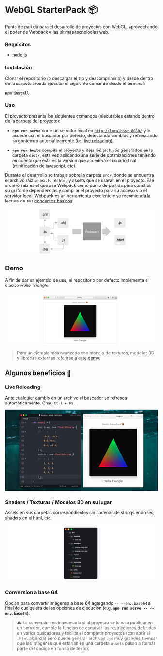 # WebGL StarterPack 📦

Punto de partida para el desarrollo de proyectos con WebGL, aprovechando el poder de [Webpack](https://webpack.js.org) y las ultimas tecnologías web.

### Requisitos
- [node.js](https://nodejs.org/en/)

### Instalación

Clonar el repositorio (o descargar el zip y descomprimirlo) y desde dentro de la carpeta creada ejecutar el siguiente comando desde el terminal:

   __`npm install`__

### Uso

El proyecto presenta los siguientes comandos (ejecutables estando dentro de la carpeta del proyecto):

- __`npm run serve`__ corre un servidor local en [`http://localhost:8080/`](http://localhost:8080/) y lo accede con el buscador por defecto, detectando cambios y refrescando su contenido automáticamente (i.e. [live reloading](#live-reloading)).

- __`npm run build`__ compila el proyecto y deja los archivos generados en la carpeta `dist/`, esta vez aplicando una serie de optimizaciones teniendo en cuenta que ésta es la version que accederá el usuario final (minificación de javascript, etc).

Durante el desarrollo se trabaja sobre la carpeta `src/`, donde se encuentra el archivo raíz `index.ts`, el `html` y assets que se usaran en el proyecto. Ese archivo raíz es el que usa Webpack como punto de partida para construir su grafo de dependencias y compilar el proyecto para su acceso via el servidor local. Webpack es un herramienta excelente y se recomienda la lectura de sus [conceptos básicos](https://webpack.js.org/concepts/).

![](./docs/webpack.png)

## Demo

A fin de dar un ejemplo de uso, el repositorio por defecto implementa el clásico _Hello Triangle_.

![](./docs/helloTriangle.png)

> Para un ejemplo mas avanzado con manejo de texturas, modelos 3D y librerías externas referirse a este [demo](https://github.com/AgustinBrst/WebGL-StarterPack-Box-Demo).


## Algunos beneficios 📄

### Live Reloading

Ante cualquier cambio en un archivo el buscador se refresca automáticamente. Chau `Ctrl + F5`.

![](./docs/liveReloading.gif)

### Shaders / Texturas / Modelos 3D en su lugar

Assets en sus carpetas correspondientes sin cadenas de strings enormes, shaders en el html, etc.

![](./docs/structure.png)

### Conversion a base 64
Opción para convertir imágenes a base 64 agregando `-- --env.base64` al final de cualquiera de las opciones de ejecución (e.g. __`npm run serve -- --env.base64`__).

> ⚠️ La conversion es innecesaria si al proyecto se lo va a publicar en un servidor, cumple la función de esquivar las restricciones definidas en varios buscadores y facilita el compartir proyectos (con abrir el `.html` alcanza) pero puede generar archivos `.js` muy grandes (pensar que las imágenes que estarían en una carpeta `assets` pasan a formar parte del código en forma de texto).
